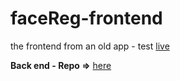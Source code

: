 # faceReg-frontend
the frontend from an old app - test [live](https://facereg-frontend.herokuapp.com)

**Back end - Repo =>** [here](https://github.com/migben/faceReg-backend)
